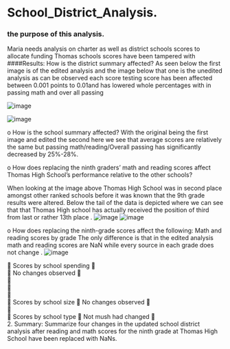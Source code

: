 # School_District_Analysis.
### the purpose of this analysis.


Maria needs analysis on charter as well as district schools scores to allocate funding Thomas schools scores have been tampered with
####Results: 
How is the district summary affected?
As seen below the first image is of the edited analysis and the image below that one is the unedited analysis as can be observed each score testing score has been affected between 0.001 points to 0.01and has lowered  whole percentages with in passing math and over all passing

![image](https://user-images.githubusercontent.com/103130997/168907054-9a944db5-1db3-4129-9eaf-aeb1e578cee5.png)

![image](https://user-images.githubusercontent.com/103130997/168906453-88eb8b8d-3f31-4514-ba3a-4068eca91a2b.png)

 


 
o	How is the school summary affected?
With the original being the first image and edited the second here we see that average scores are relatively the same but passing math/reading/Overall passing has significantly decreased by 25%-28%. 


 
o	How does replacing the ninth graders’ math and reading scores affect Thomas High School’s performance relative to the other schools?
 
When looking at the image above Thomas High School was in  second place  amongst other ranked schools before it was known that the 9th grade results were altered. Below the tail of the data is depicted where we can see that that Thomas High school has actually received the position of third from last or rather 13th place .
![image](https://user-images.githubusercontent.com/103130997/168907201-cd6932b6-5c07-4f00-996d-dc1eb01a2d0c.png)
![image](https://user-images.githubusercontent.com/103130997/168908584-fd98c095-abe6-4d07-b287-10a452e81ddc.png)
		
 







o	How does replacing the ninth-grade scores affect the following:
Math and reading scores by grade
The only difference is that in the edited analysis math and reading scores are NaN while every source in each grade does not change .
![image](https://user-images.githubusercontent.com/103130997/168908829-34d5db4d-1102-4cee-a917-ae9b4d3be7ff.png)





	Scores by school spending
	
	No changes observed 
	
	
	 
	 
	Scores by school size
	No changes observed
	 
	
	Scores by school type
	Not mush had changed
	 
2.	Summary: Summarize four changes in the updated school district analysis after reading and math scores for the ninth grade at Thomas High School have been replaced with NaNs.


